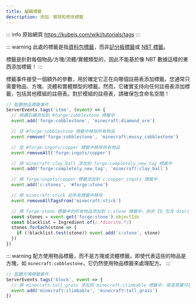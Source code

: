```yaml
---
title: 編輯標籤
description: 添加、移除和修改標籤
---
```


::: info 原始網頁
https://kubejs.com/wiki/tutorials/tags
:::

::: warning
此處的標籤是指[資料包標籤](https://zh.minecraft.wiki/w/標籤)，而非[記分板標籤](https://zh.minecraft.wiki/w/記分板)或 [NBT 標籤](https://zh.minecraft.wiki/w/NBT格式)。

標籤是針對每個物品/方塊/流體/實體類型的，因此不能基於像 NBT 數據這樣的東西添加標籤！
:::

標籤事件接受一個額外的參數，用於確定它正在向哪個註冊表添加標籤。您通常只需要物品、方塊、流體和實體類型的標籤。然而，它確實支持向任何註冊表添加標籤，包括其他模組的註冊表。對於模組的註冊表，請確保包含命名空間！

```js
// 監聽物品標籤事件
ServerEvents.tags('item', (event) => {
  // 將鑽石礦添加到 #forge:cobblestone 標籤中
  event.add('forge:cobblestone', 'minecraft:diamond_ore')

  // 從 #forge:cobblestone 標籤中移除所有物品
  event.remove('forge:cobblestone', 'minecraft:mossy_cobblestone')

  // 從 #forge:ingots/copper 標籤中移除所有物品
  event.removeAll('forge:ingots/copper')

  // 將 minecraft:clay_ball 添加到 forge:completely_new_tag 標籤中
  event.add('forge:completely_new_tag', 'minecraft:clay_ball')

  // 將 forge:ingots/copper 標籤添加到 c:copper_ingots 標籤中
  event.add('c:stones', '#forge:stone')

  // 將 minecraft:stick 從所有標籤中移除
  event.removeAllTagsFrom('minecraft:stick')

  // 將 forge:stone 標籤中的所有物品添加到 c:stone 標籤中，除非 ID 包含 diorite
  const stones = event.get('forge:stone').objectIds
  const blacklist = Ingredient.of(/.*diorite.*/)
  stones.forEach(stone => {
    if (!blacklist.test(stone)) event.add('c:stone', stone)
  })
})
```

::: warning
配方使用物品標籤，而不是方塊或流體標籤。即使代表這些的物品是方塊，如 `minecraft:cobblestone`，它仍然使用物品標籤來處理配方。
:::

```js
// 監聽方塊標籤事件
ServerEvents.tags('block', event => {
  // 將 minecraft:tall_grass 添加到 minecraft:climbable 標籤中，使高草叢可被攀爬。
  event.add('minecraft:climbable', 'minecraft:tall_grass')
})
```
